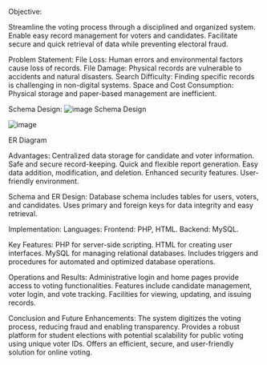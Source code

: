 Objective:

Streamline the voting process through a disciplined and organized system.
Enable easy record management for voters and candidates.
Facilitate secure and quick retrieval of data while preventing electoral fraud.

Problem Statement:
File Loss: Human errors and environmental factors cause loss of records.
File Damage: Physical records are vulnerable to accidents and natural disasters.
Search Difficulty: Finding specific records is challenging in non-digital systems.
Space and Cost Consumption: Physical storage and paper-based management are inefficient.

Schema Design:
![image](https://github.com/user-attachments/assets/a53faa9d-28a8-434c-89c8-0a6049f7d69a)
Schema Design

![image](https://github.com/user-attachments/assets/848145e9-681b-4d44-9e14-9b5a60bd2612)

ER Diagram

Advantages:
Centralized data storage for candidate and voter information.
Safe and secure record-keeping.
Quick and flexible report generation.
Easy data addition, modification, and deletion.
Enhanced security features.
User-friendly environment.

Schema and ER Design:
Database schema includes tables for users, voters, and candidates.
Uses primary and foreign keys for data integrity and easy retrieval.

Implementation:
Languages:
Frontend: PHP, HTML.
Backend: MySQL.

Key Features:
PHP for server-side scripting.
HTML for creating user interfaces.
MySQL for managing relational databases.
Includes triggers and procedures for automated and optimized database operations.

Operations and Results:
Administrative login and home pages provide access to voting functionalities.
Features include candidate management, voter login, and vote tracking.
Facilities for viewing, updating, and issuing records.

Conclusion and Future Enhancements:
The system digitizes the voting process, reducing fraud and enabling transparency.
Provides a robust platform for student elections with potential scalability for public voting using unique voter IDs.
Offers an efficient, secure, and user-friendly solution for online voting.





